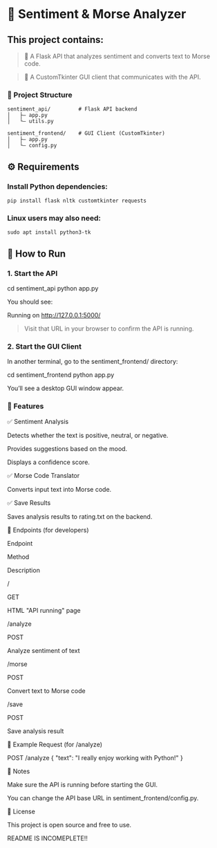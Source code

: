 # 🧠 Sentiment & Morse Analyzer

## This project contains:

> 🧹 A Flask API that analyzes sentiment and converts text to Morse code.

> 💽 A CustomTkinter GUI client that communicates with the API.

### 📁 Project Structure
    
    sentiment_api/         # Flask API backend
    │   ├— app.py
    │   └— utils.py
    
    sentiment_frontend/    # GUI Client (CustomTkinter)
    │   ├— app.py
    │   └— config.py


## ⚙️ Requirements

### Install Python dependencies:

    pip install flask nltk customtkinter requests

### Linux users may also need:

    sudo apt install python3-tk

## 🚀 How to Run

### 1. Start the API

  cd sentiment_api
  python app.py

You should see:

  Running on http://127.0.0.1:5000/

> Visit that URL in your browser to confirm the API is running.

### 2. Start the GUI Client

In another terminal, go to the sentiment_frontend/ directory:

  cd sentiment_frontend
  python app.py

You’ll see a desktop GUI window appear.

### 🧺 Features

✅ Sentiment Analysis

Detects whether the text is positive, neutral, or negative.

Provides suggestions based on the mood.

Displays a confidence score.

✅ Morse Code Translator

Converts input text into Morse code.

✅ Save Results

Saves analysis results to rating.txt on the backend.

🧠 Endpoints (for developers)

Endpoint

Method

Description

/

GET

HTML "API running" page

/analyze

POST

Analyze sentiment of text

/morse

POST

Convert text to Morse code

/save

POST

Save analysis result

📝 Example Request (for /analyze)

POST /analyze
{
  "text": "I really enjoy working with Python!"
}

📌 Notes

Make sure the API is running before starting the GUI.

You can change the API base URL in sentiment_frontend/config.py.

📄 License

This project is open source and free to use.

README IS INCOMEPLETE!!
